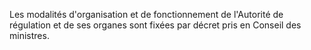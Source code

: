 Les modalités d'organisation et de fonctionnement de l'Autorité de
régulation et de ses organes sont fixées par décret pris en Conseil des
ministres.